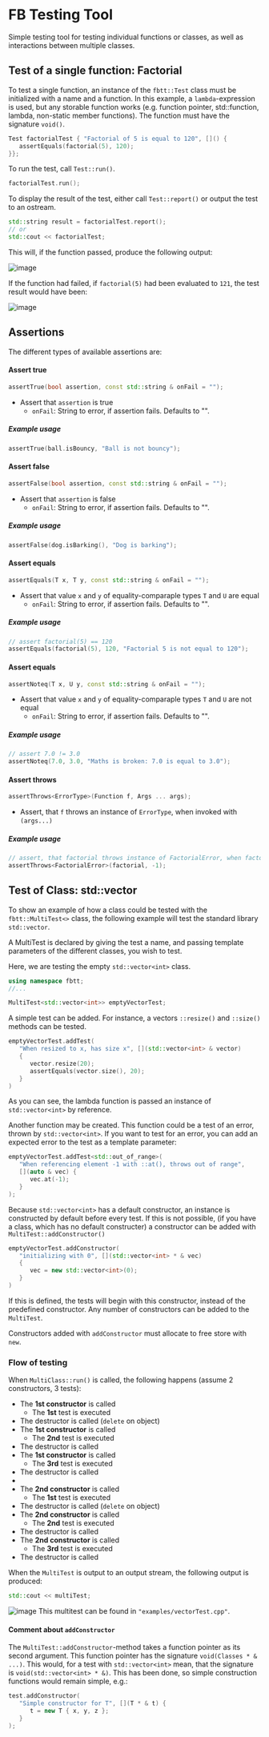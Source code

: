 # FB Testing Tool
Simple testing tool for testing individual functions or classes, as well as interactions between multiple classes.

## Test of a single function: Factorial
To test a single function, an instance of the `fbtt::Test` class must be initialized with a name and a function.
In this example, a `lambda`-expression is used, but any storable function works (e.g. function pointer, std::function, lambda, non-static member functions).
The function must have the signature `void()`.

```C++
Test factorialTest { "Factorial of 5 is equal to 120", []() {
   assertEquals(factorial(5), 120);
}};
```

To run the test, call `Test::run()`.

```C++
factorialTest.run();
```

To display the result of the test, either call `Test::report()` or output the test to an ostream.
```C++
std::string result = factorialTest.report();
// or
std::cout << factorialTest;
```
This will, if the function passed, produce the following output:

![image](https://user-images.githubusercontent.com/93908883/161978697-196a918c-93a7-4f45-927b-db27275fa879.png)


If the function had failed, if `factorial(5)` had been evaluated to `121`, the test result would have been:

![image](https://user-images.githubusercontent.com/93908883/161979104-1f129abd-7a83-4988-8b23-af4fe59c22cb.png)

## Assertions
The different types of available assertions are:
#### Assert true
```C++ 
assertTrue(bool assertion, const std::string & onFail = "");
```
- Assert that `assertion` is true
   - `onFail`: String to error, if assertion fails. Defaults to "".

##### Example usage
```C++
assertTrue(ball.isBouncy, "Ball is not bouncy");
```

#### Assert false
```C++ 
assertFalse(bool assertion, const std::string & onFail = "");
```
- Assert that `assertion` is false
   - `onFail`: String to error, if assertion fails. Defaults to "".

##### Example usage
```C++
assertFalse(dog.isBarking(), "Dog is barking");
```

#### Assert equals
```C++ 
assertEquals(T x, T y, const std::string & onFail = "");
```
- Assert that value `x` and `y` of equality-comparaple types `T` and `U` are equal
   - `onFail`: String to error, if assertion fails. Defaults to "".

##### Example usage
```C++
// assert factorial(5) == 120
assertEquals(factorial(5), 120, "Factorial 5 is not equal to 120");
```
#### Assert equals
```C++ 
assertNoteq(T x, U y, const std::string & onFail = "");
```
- Assert that value `x` and `y` of equality-comparaple types `T` and `U` are not equal
   - `onFail`: String to error, if assertion fails. Defaults to "".

##### Example usage
```C++
// assert 7.0 != 3.0
assertNoteq(7.0, 3.0, "Maths is broken: 7.0 is equal to 3.0");
```
#### Assert throws
```C++ 
assertThrows<ErrorType>(Function f, Args ... args);
```
- Assert, that `f` throws an instance of `ErrorType`, when invoked with `(args...)`

##### Example usage
```C++
// assert, that factorial throws instance of FactorialError, when factorial(-1) is called.
assertThrows<FactorialError>(factorial, -1);
```

## Test of Class: std::vector
To show an example of how a class could be tested with the `fbtt::MultiTest<>` class, the following example will test the standard library `std::vector`.

A MultiTest is declared by giving the test a name, and passing template parameters of the different classes, you wish to test.

Here, we are testing the empty `std::vector<int>` class.
```C++
using namespace fbtt;
//...

MultiTest<std::vector<int>> emptyVectorTest;
```
A simple test can be added. For instance, a vectors `::resize()` and `::size()` methods can be tested.

```C++
emptyVectorTest.addTest(
   "When resized to x, has size x", [](std::vector<int> & vector)
   {
      vector.resize(20);
      assertEquals(vector.size(), 20);
   }
)
```
As you can see, the lambda function is passed an instance of `std::vector<int>` by reference. 

Another function may be created. This function could be a test of an error, thrown by `std::vector<int>`. If you want to test for an error, you can add an expected error to the test as a template parameter:
```C++
emptyVectorTest.addTest<std::out_of_range>(
   "When referencing element -1 with ::at(), throws out of range", 
   [](auto & vec) {
      vec.at(-1);
   }
);
```

Because `std::vector<int>` has a default constructor, an instance is constructed by default before every test. If this is not possible, (if you have a class, which has no default constructer) a constructor can be added with `MultiTest::addConstructor()`
```C++
emptyVectorTest.addConstructor(
   "initializing with 0", [](std::vector<int> * & vec)
   {
      vec = new std::vector<int>(0);
   }
)
```
If this is defined, the tests will begin with this constructor, instead of the predefined constructor. Any number of constructors can be added to the `MultiTest`.

Constructors added with `addConstructor` must allocate to free store with `new`.

### Flow of testing
When `MultiClass::run()` is called, the following happens (assume 2 constructors, 3 tests):

- The **1st constructor** is called
   - The **1st** test is executed
- The destructor is called (`delete` on object)
- The **1st constructor** is called
   - The **2nd** test is executed
- The destructor is called
- The **1st constructor** is called
   - The **3rd** test is executed
- The destructor is called
- 
- The **2nd constructor** is called
   - The **1st** test is executed
- The destructor is called (`delete` on object)
- The **2nd constructor** is called
   - The **2nd** test is executed
- The destructor is called
- The **2nd constructor** is called
   - The **3rd** test is executed
- The destructor is called

When the `MultiTest` is output to an output stream, the following output is produced:
```C++
std::cout << multiTest;
```
![image](https://user-images.githubusercontent.com/93908883/162222684-288c4df2-ef3b-491a-8871-68b98278e034.png)
This multitest can be found in `"examples/vectorTest.cpp"`.


#### Comment about `addConstructor`
The `MultiTest::addConstructor`-method takes a function pointer as its second argument. This function pointer has the signature `void(Classes * & ...)`.
This would, for a test with `std::vector<int>` mean, that the signature is `void(std::vector<int> * &)`. This has been done, so simple construction functions would remain simple, e.g.:

```C++
test.addConstructor(
   "Simple constructor for T", [](T * & t) {
      t = new T { x, y, z };
   }
);
```


